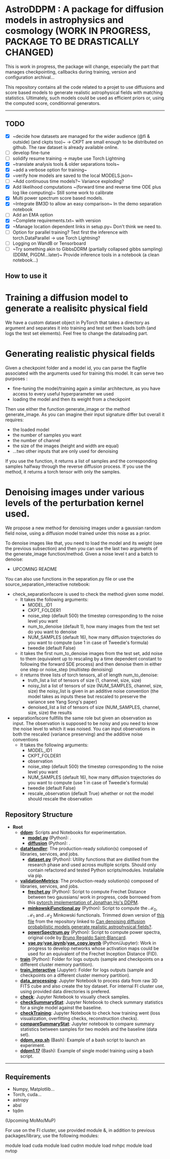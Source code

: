 # AstroDDPM : A package for diffusion models in astrophysics and cosmology (WORK IN PROGRESS, PACKAGE TO BE DRASTICALLY CHANGED)

This is work in progress, the package will change, especially the part that manages checkpointing, callbacks during training, version and configuration archival...

This repository contains all the code related to a projet to use diffusions and score based models to generate realistic astrophysical fields with matching statistics. Ultimately, such models could be used as efficient priors or, using the computed score, conditionnal generators.

<!-- Source Separations with simulation informed priors SSSIP ?-->
---

## TODO 

- [X] ~decide how datasets are managed for the wider audience (@fi & outside) (and ckpts too)~ -> CKPT are small enough to be distributed on github. The raw dataset is already available online.
- [ ] develop fine-tune
- [ ] solidify resume training -> maybe use Torch Lightning
- [X] ~translate analysis tools & older separations tools~
- [X] ~add a verbose option for training~
- [X] ~verify how models are saved to the local MODELS.json~ 
- [ ] ~Add continuous time models?~ Variance exploding?
- [X] Add likelihood computations ~(forward time and reverse time ODE plus log like computing)~ Still some work to calibrate
- [x] Multi power spectrum score based models.
- [X] ~Integrate BM3D to allow an easy comparison~ In the demo separation notebook
- [ ] Add an EMA option
- [X] ~Complete requirements.txt~ with version
- [X] ~Manage location dependent links in setup.py~ Don't think we need to.
- [ ] Option for parallel training? Test first the inference with torch.DataParallel -> use Torch Lightning?
- [ ] Logging on WandB or Tensorboard
- [ ] ~Try something akin to GibbsDDRM (partially collapsed gibbs sampling)(DDRM, PIGDM...later)~ Provide inference tools in a notebook (a clean notebook...)

## How to use it

# Training a diffusion model to generate a realisitc physical field

We have a custom dataset object in PyTorch that takes a directory as argument and separates it into training and test set then loads both (and logs the test set elements).
Feel free to change the dataloading part.

# Generating realistic physical fields

Given a checkpoint folder and a model id, you can parse the flagfile associated with the arguments used for training this model. It can serve two purposes : 
- fine-tuning the model/training again a similar architecture, as you have access to every useful hyperparameter we used
- loading the model and then its weight from a checkpoint

Then use either the function generate_image or the method generate_image. As you can imagine their input signature differ but overall it requires:
- the loaded model
- the number of samples you want
- the number of channel
- the size of the images (height and width are equal)
- ...two other inputs that are only used for denoising

If you use the function, it returns a list of samples and the corresponding samples halfway through the reverse diffusion process. If you use the method, it returns a torch tensor with only the samples.

# Denoising images under various levels of the perturbation kernel used.

We propose a new method for denoising images under a gaussian random field noise, using a diffusion model trained under this noise as a prior. 

To denoise images like that, you need to load the model and its weight (see the previous subsection) and then you can use the last two arguments of the generate_image function/method. Given a noise level t and a batch to denoise:
- UPCOMING README

You can also use functions in the separation.py file or use the source_separation_interactive notebook:
- check_separation1score is used to check the method given some model. 
  - It takes the following arguments:
    - MODEL_ID1
    - CKPT_FOLDER1
    - noise_step (default 500) the timestep corresponding to the noise level you want
    - num_to_denoise (default 1), how many images from the test set do you want to denoise
    - NUM_SAMPLES (default 16), how many diffusion trajectories do you want to compute (use 1 in case of Tweedie's formula)
    - tweedie (default False)
  - it takes the first num_to_denoise images from the test set, add noise to them (equivalent up to rescaling by a time dependent constant to following the forward SDE process) and then denoise them in either one step or noise_step (multistep denoising)
  - it returns three lists of torch tensors, all of length num_to_denoise:
    - truth_list a list of tensors of size (1, channel, size, size)
    - noisy_list a list of tensors of size (NUM_SAMPLES, channel, size, size) the noisy_list is given in an additive noise convention (the model takes as inputs these but rescaled to preserve the variance see Yang Song's paper)  
    - denoised_list a list of tensors of size (NUM_SAMPLES, channel, size, size) the results
- separation1score fullfills the same role but given an observation as input. The observation is supposed to be noisy and you need to know the noise level to which it was noised. You can input observations in both the rescaled (variance preserving) and the additive noise conventions
  - It takes the following arguments:
    - MODEL_ID1
    - CKPT_FOLDER1
    - observation
    - noise_step (default 500) the timestep corresponding to the noise level you want
    - NUM_SAMPLES (default 16), how many diffusion trajectories do you want to compute (use 1 in case of Tweedie's formula)
    - tweedie (default False)
    - rescale_observation (default True) whether or not the model should rescale the observation
  
## Repository Structure

- **Root**
  - **[ddpm](./ddpm)**: Scripts and Notebooks for experimentation.
    - **[model.py](./ddpm/model.py)** (Python): .
    - **[diffusion](./ddpm/diffusion.py)** (Python): .
  - **[dataHandler](./dataHandler)**: The production-ready solution(s) composed of libraries, services, and jobs.
    - **[dataset.py](./dataHandler/dataset.py)** (Python): Utility functions that are distilled from the research phase and used across multiple scripts. Should only contain refactored and tested Python scripts/modules. Installable via pip.
  - **[validationMetrics](./validationMetrics)**: The production-ready solution(s) composed of libraries, services, and jobs.
    - **[frechet.py](./validationMetrics/frechet.py)** (Python): Script to compute Frechet Distance between two gaussians/ work in progress, code borrowed from this [pytorch implementation of Jonathan Ho's DDPM](https://github.com/w86763777/pytorch-ddpm).
    - **[minkowskiFunctional.py](./validationMetrics/frechet.py)** (Python): Script to compute the $\mathcal{M_0}$, $\mathcal{M_1}$ and $\mathcal{M_2}$ Minkowski functionals. Trimmed down version of [this file](https://github.com/nmudur/diffusion-models-astrophysical-fields-mlps/blob/15869027b4c57788129cb0985c20090e80418369/annotated/evaluate.py) from the repository linked to [Can denoising diffusion probabilistic models generate realistic astrophysical fields?](https://arxiv.org/abs/2211.12444).
    - **[powerSpectrum.py](./validationMetrics/powerSpectrum.py)** (Python): Script to compute power spectra, original code by [Bruno Regaldo Saint-Blancard](https://users.flatironinstitute.org/~bregaldosaintblancard/).
    - **[vae.py](./validationMetrics/vae.py)**/**[vae.ipynb](./validationMetrics/vae.ipynb)**/**[vae_copy.ipynb](./validationMetrics/vae_copy.ipynb)** (Python/Jupyter): Work in progress to develop networks whose activation maps could be used for an equivalent of the Frechet Inception Distance (FID).
  - **[train](./train.py)** (Python): Folder for logs outputs (sample and checkpoints on a different cluster memory partition).
  - **[train_interactive](./train_interactive.ipynb)** (Jupyter): Folder for logs outputs (sample and checkpoints on a different cluster memory partition).
  - **[data_processing](./data_processing.ipynb)**: Jupyter Notebook to process data from raw 3D FITS cube and also create the toy dataset. For internal FI cluster use, using provided data directories is prefered.
  - **[check](./check.ipynb)**: Jupyter Notebook to visually check samples.
  - **[checkSummaryStat](./checkSummaryStat.ipynb)**: Jupyter Notebook to check summary statistics for a single model against the baseline.
  - **[checkTraining](./checkTraining.ipynb)**: Jupyter Notebook to check how training went (loss visualization, overfitting checks, reconstruction checks).
  - **[compareSummaryStat](./compareSummaryStat.ipynb)**: Jupyter notebook to compare summary statistics between samples for two models and the baseline (data set).
  - **[ddpm_exp.sh](./ddpm_exp.sh)** (Bash): Example of a bash script to launch an experiment.
  - **[ddpm1.17](./ddpm1.17.sh)** (Bash): Example of single model training using a bash script.

---

## Requirements

- Numpy, Matplotlib...
- Torch, cuda...
- astropy
- absl
- tqdm

(Upcoming MoMo/MuP)

For use on the FI cluster, use provided module &, in addition to previous packages/library, use the following modules:

module load cuda
module load cudnn
module load nvhpc
module load nvtop
